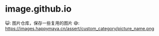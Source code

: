 # image.github.io


😺: 图片仓库，保存一些复用的图片
😅: https://images.happymaya.cn/assert/custom_category/picture_name.png
